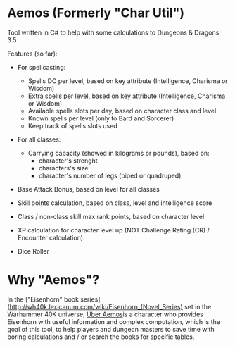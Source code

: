 # Aemos (Formerly "Char Util")
Tool written in C# to help with some calculations to Dungeons &amp; Dragons 3.5 

Features (so far):
   - For spellcasting:
      * Spells DC per level, based on key attribute (Intelligence, Charisma or Wisdom)
      * Extra spells per level, based on key attribute (Intelligence, Charisma or Wisdom)
      * Available spells slots per day, based on character class and level
      * Known spells per level (only to Bard and Sorcerer)
      * Keep track of spells slots used
  
   - For all classes:
      * Carrying capacity (showed in kilograms or pounds), based on: 
         - character's strenght
         - characters's size
         - character's number of legs (biped or quadruped)
      
   - Base Attack Bonus, based on level for all classes
   - Skill points calculation, based on class, level and intelligence score
   - Class / non-class skill max rank points, based on character level
   - XP calculation for character level up (NOT  Challenge Rating (CR) / Encounter calculation).
   - Dice Roller
   
# Why "Aemos"?
In the ["Eisenhorn" book series](http://wh40k.lexicanum.com/wiki/Eisenhorn_(Novel_Series) set in the Warhammer 40K universe, [Uber Aemos](http://wh40k.lexicanum.com/wiki/Uber_Aemos)is a character who provides Eisenhorn with useful information and complex computation, which is the goal of this tool, to help players and dungeon masters to save time with boring calculations and / or search the books for specific tables.
